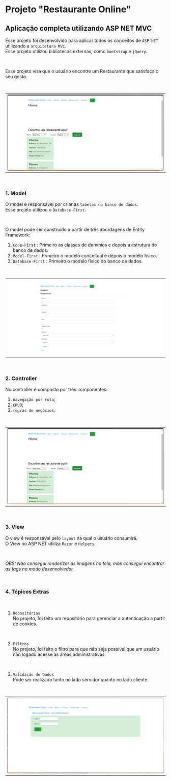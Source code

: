 # Projeto "Restaurante Online"

## Aplicação completa utilizando ASP NET MVC

Esse projeto foi desenvolvido para aplicar todos os conceitos de `ASP NET` utilizando a `arquitetura MVC`.
<br>
Esse projeto utilizou bibliotecas externas, como `bootstrap` e `jQuery`.

<br>

Esse projeto visa que o usuário encontre um Restaurante que satisfaça o seu gosto.

<br>

<table><tr><td>
  <img src="/uploads/foto3.png" />
</td></tr></table>

<br>

### 1. Model

O model é responsável por criar as `tabelas no banco de dados`. 
<br>
Esse projeto utilizou o `Database-First`.

<br>

O model pode ser construido a partir de três abordagens de Entity Framework:
<br>

  1. `Code-First` : Primeiro as classes de domínios e depois a estrutura do banco de dados.
  2. `Model-First` : Primeiro o modelo conceitual e depois o modelo físico.
  3. `Database-First` : Primeiro o modelo físico do banco de dados.
  
<br>

<table><tr><td>
  <img src="/uploads/foto5.png" />
</td></tr></table>

<br>

### 2. Controller

No controller é composto por três componentes:
  1. `navegação por rota`;
  2. `CRUD`;
  3. `regras de negócios`.
  
<br>

<table><tr><td>
  <img src="/uploads/foto3.png" />
</td></tr></table>

<br>

### 3. View

O view é responsável pelo `layout` na qual o usuário consumirá.
<br>
O View no ASP NET utiliza `Razor` e `Helpers`.

<br>

_OBS: Não consegui renderizar as imagens na tela, mas consegui encontrar as tags no modo desenvolvedor._

<br>

### 4. Tópicos Extras

<br>

  1. `Repositórios`
    <br>
    No projeto, foi feito um repositório para gerenciar a autenticação a partir de cookies.
  
  <br>
  
  2. `Filtros`
    <br>
    No projeto, foi feito o filtro para que não seja possível que um usuário não logado acesse às áreas administrativas.
  
  <br>
  
  3. `Validação de Dados`
    <br>
    Pode ser realizado tanto no lado servidor quanto no lado cliente.

<br>

<table><tr><td>
  <img src="/uploads/foto4.png" />
</td></tr></table>

<br>
